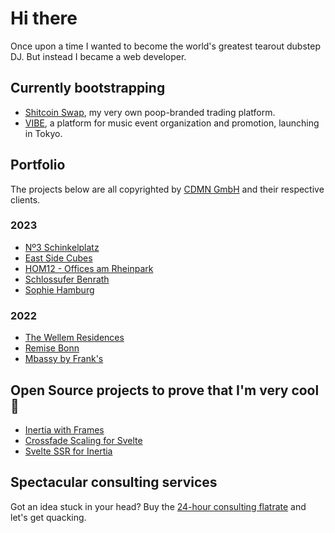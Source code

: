 # Hi there

Once upon a time I wanted to become the world's greatest tearout dubstep DJ. But instead I became a web developer.

## Currently bootstrapping
- [Shitcoin Swap](https://github.com/shitcoinswap/launchpad/tree/master?tab=readme-ov-file#shitcoin-swap), my very own poop-branded trading platform.
- [VIBE](https://vibe.tokyo), a platform for music event organization and promotion, launching in Tokyo.

## Portfolio

The projects below are all copyrighted by [CDMN GmbH](https://cdmn.de) and their respective clients.

### 2023

- [Nº3 Schinkelplatz](https://no3-schinkelplatz.cdmn.de/en)
- [East Side Cubes](https://www.east-side-cubes.de)
- [HOM12 - Offices am Rheinpark](https://www.hom12.de)
- [Schlossufer Benrath](https://www.schlossufer-benrath.de)
- [Sophie Hamburg](https://sophie.hamburg)

### 2022

- [The Wellem Residences](https://www.thewellemresidences.com)
- [Remise Bonn](https://www.remise-bonn.de)
- [Mbassy by Frank's](https://www.mbassybyfranks.com)

## Open Source projects to prove that I'm very cool 🫠

- [Inertia with Frames](https://github.com/buhrmi/inertia)
- [Crossfade Scaling for Svelte](https://github.com/sveltejs/svelte/pull/3175)
- [Svelte SSR for Inertia](https://github.com/inertiajs/inertia/pull/1349)

## Spectacular consulting services

Got an idea stuck in your head? Buy the [24-hour consulting flatrate](https://www.paypal.com/ncp/payment/DT7QS3QN5YTCN) and let's get quacking.
